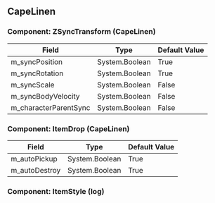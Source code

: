 ## CapeLinen

### Component: ZSyncTransform (CapeLinen)

|Field|Type|Default Value|
|-----|----|-------------|
|m_syncPosition|System.Boolean|True|
|m_syncRotation|System.Boolean|True|
|m_syncScale|System.Boolean|False|
|m_syncBodyVelocity|System.Boolean|False|
|m_characterParentSync|System.Boolean|False|

### Component: ItemDrop (CapeLinen)

|Field|Type|Default Value|
|-----|----|-------------|
|m_autoPickup|System.Boolean|True|
|m_autoDestroy|System.Boolean|True|

### Component: ItemStyle (log)

